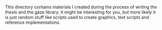 This directory contains materials I created during the process of writing the
thesis and the gaze library. It might be interesting for you, but more likely
it is just random stuff like scripts used to create graphics, test scripts
and reference implementations.
